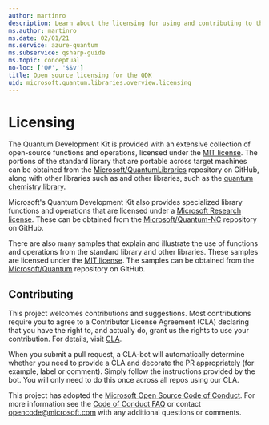 ```yaml
---
author: martinro
description: Learn about the licensing for using and contributing to the Microsoft Q# standard libraries - licensing and contributing.
ms.author: martinro
ms.date: 02/01/21
ms.service: azure-quantum
ms.subservice: qsharp-guide
ms.topic: conceptual
no-loc: ['Q#', '$$v']
title: Open source licensing for the QDK
uid: microsoft.quantum.libraries.overview.licensing
---
```


# Licensing #

The Quantum Development Kit is provided with an extensive collection of open-source functions and operations, licensed under the [MIT license](https://github.com/Microsoft/Quantum/blob/main/LICENSE.txt).
The portions of the standard library that are portable across target machines can be obtained from the [Microsoft/QuantumLibraries](https://github.com/Microsoft/QuantumLibraries) repository on GitHub, along with other libraries such as  and other libraries, such as the [quantum chemistry library](xref:microsoft.quantum.libraries.overview-chemistry.concepts.overview).

Microsoft's Quantum Development Kit also provides specialized library functions and operations that are licensed under a [Microsoft Research license](https://github.com/Microsoft/Quantum-NC/blob/main/LICENSE).
These can be obtained from the [Microsoft/Quantum-NC](https://github.com/microsoft/quantum-nc) repository on GitHub.

There are also many samples that explain and illustrate the use of functions and operations from the standard library and other libraries.
These samples are licensed under the [MIT license](https://github.com/Microsoft/Quantum/blob/main/LICENSE.txt).
The samples can be obtained from the [Microsoft/Quantum](https://github.com/Microsoft/Quantum) repository on GitHub.

## Contributing ##

This project welcomes contributions and suggestions.
Most contributions require you to agree to a
Contributor License Agreement (CLA) declaring that you have the right to, and actually do, grant us
the rights to use your contribution. For details, visit [CLA](https://cla.microsoft.com).

When you submit a pull request, a CLA-bot will automatically determine whether you need to provide
a CLA and decorate the PR appropriately (for example, label or comment). Simply follow the instructions
provided by the bot. You will only need to do this once across all repos using our CLA.

This project has adopted the [Microsoft Open Source Code of Conduct](https://opensource.microsoft.com/codeofconduct/).
For more information see the [Code of Conduct FAQ](https://opensource.microsoft.com/codeofconduct/faq/) or
contact [opencode@microsoft.com](mailto:opencode@microsoft.com) with any additional questions or comments.